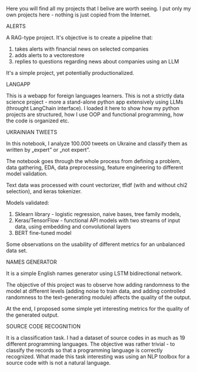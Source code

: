 Here you will find all my projects that I belive are worth seeing. 
I put only my own projects here - nothing is just copied from the Internet.

ALERTS

A RAG-type project. It's objective is to create a pipeline that:
1. takes alerts with financial news on selected companies
2. adds alerts to a vectorestore
3. replies to questions regarding news about companies using an LLM

It's a simple project, yet potentially productionalized.


LANGAPP

This is a webapp for foreign languages learners.
This is not a strictly data science project - more a stand-alone python app extensively using LLMs (throught LangChain interface).
I loaded it here to show how my python projects are structured, how I use OOP and functional programming, how the code is organized etc.


UKRAINIAN TWEETS

In this notebook, I analyze 100.000 tweets on Ukraine and classify them as written by „expert” or „not expert”.

The notebook goes through the whole process from defining a problem, data gathering, EDA, data preprocessing, feature engineering to different model validation.

Text data was processed with count vectorizer, tfidf (with and without chi2 selection), and keras tokenizer.

Models validated:
1. Sklearn library - logistic regression, naive bases, tree family models, 
2. Keras/TensorFlow - functional API models with two streams of input data, using embedding and convolutional layers
3. BERT fine-tuned model

Some observations on the usability of different metrics for an unbalanced data set.


NAMES GENERATOR

It is a simple English names generator using LSTM bidirectional network.

The objective of this project was to observe how adding randomness to the model at different levels (adding noise to train data, and adding controlled randomness to the text-generating module) affects the quality of the output.

At the end, I proposed some simple yet interesting metrics for the quality of the generated output.


SOURCE CODE RECOGNITION

It is a classification task. I had a dataset of source codes in as much as 19 different programming languages. The objective was rather trivial - to classify the records so that a programming language is correctly recognized. What made this task interesting was using an NLP toolbox for a source code with is not a natural language.
